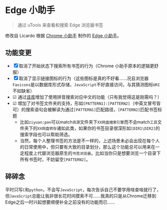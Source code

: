 # Edge 小助手

> 通过 uTools 来查看和搜索 Edge 浏览器书签

修改自 Licardo 根据 [Chrome 小助手](https://github.com/in3102/utools-chrome_helper) 制作的 [Edge 小助手](https://github.com/L1cardo/Edge-Helper-uTools)。

## 功能变更

+ ☒ 取消了开始状态下搜索所有书签的行为（Chrome 小助手原本的逻辑更舒服）
+ ☒ 取消了显示链接图标的行为（这些图标是真的不好看……况且浏览器`Favicons`是以数据库形式存储，`JavaScript`不好直接访问，与其猜测图标`URI`不如缺省）
+ ☑ 通过[该库](https://github.com/sxei/pinyinjs)增加了使用拼音搜索对应中文的功能（只有我觉得这是刚需吗？）
+ ☑ 增加了对书签文件夹的支持，形如`[PATTERN1]:[PATTERN2]`（中英文冒号皆可）的搜索语句会被解读为通过`[PATTERN1]`匹配路径，`[PATTERN2]`匹配书签标题
    + 比如`ziyuan:pan`可以match`资源`文件夹下`XX网盘搜索引擎`而不会match`工具`文件夹下的`XX网盘转存`诸如此类，如果你的书签目录很深形如`[DIR1\DIR2]`的搜索字段也可以帮助筛选。
    + 当然，每个人整理书签的方法是不一样的，上述场景未必会出现在每个人的日常使用中，但只要有大致的目录划分，那么这个功能总可以用来在一定程度上代替浏览器原生的`书签浏览器`，比如当你只是想要浏览一个目录下所有书签时，不妨留空`[PATTERN2]`。

## 碎碎念

平时只写`C`和`python`，不会写`JavaScript`，每次告诉自己不要学用啥查啥就行了，但`JavaScript`总能让我非很长花时间摸索不可……我真的只是从Chrome迁移到Edge之后一时兴起想要顺便补全之前没有的功能而已……